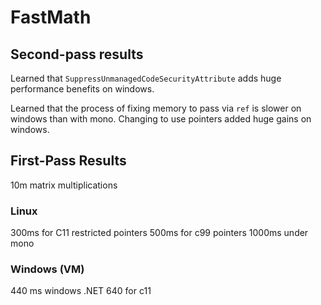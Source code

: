 # FastMath

## Second-pass results

Learned that `SuppressUnmanagedCodeSecurityAttribute` adds huge performance benefits on windows.

Learned that the process of fixing memory to pass via `ref` is slower on windows than with mono. Changing
to use pointers added huge gains on windows.

## First-Pass Results

10m matrix multiplications

### Linux

300ms for C11 restricted pointers
500ms for c99 pointers
1000ms under mono

### Windows (VM)
440 ms windows .NET
640 for c11